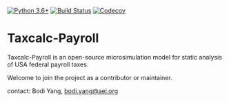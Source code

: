 [![Python 3.6+](https://img.shields.io/badge/python-3.6%2B-blue.svg)](https://www.python.org/downloads/release/python-360/)
[![Build Status](https://travis-ci.org/PSLmodels/Tax-Calculator.svg?branch=master)](https://travis-ci.org/PSLmodels/Tax-Calculator)
[![Codecov](https://codecov.io/gh/PSLmodels/Tax-Calculator/branch/master/graph/badge.svg)](https://codecov.io/gh/PSLmodels/Tax-Calculator)


Taxcalc-Payroll
==============

Taxcalc-Payroll is an open-source microsimulation model for static
analysis of USA federal payroll taxes.

Welcome to join the project as a contributor or maintainer.

contact: Bodi Yang, bodi.yang@aei.org
